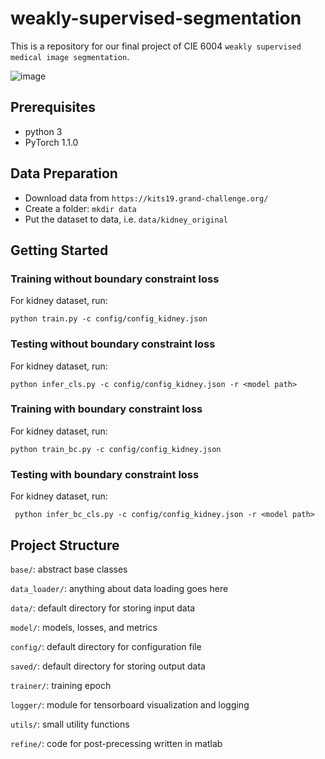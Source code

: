 # weakly-supervised-segmentation
This is a repository for our final project of CIE 6004 `weakly supervised medical image segmentation`.

![image](https://github.com/zhjohnchan/weakly-supervised-segmentation/blob/master/examples/example.gif)

## Prerequisites
* python 3
* PyTorch 1.1.0

## Data Preparation
* Download data from `https://kits19.grand-challenge.org/`
* Create a folder: `mkdir data`
* Put the dataset to data, i.e. `data/kidney_original`

## Getting Started
### Training without boundary constraint loss
For kidney dataset, run:

`
python train.py -c config/config_kidney.json
`

### Testing without boundary constraint loss
For kidney dataset, run:

`
python infer_cls.py -c config/config_kidney.json -r <model path>
`

### Training with boundary constraint loss
For kidney dataset, run:

`
python train_bc.py -c config/config_kidney.json
`

### Testing with boundary constraint loss
For kidney dataset, run:

`
python infer_bc_cls.py -c config/config_kidney.json -r <model path>`

## Project Structure

`base/`: abstract base classes

`data_loader/`: anything about data loading goes here

`data/`: default directory for storing input data

`model/`: models, losses, and metrics

`config/`: default directory for configuration file

`saved/`: default directory for storing output data

`trainer/`: training epoch

`logger/`: module for tensorboard visualization and logging

`utils/`: small utility functions

`refine/`: code for post-precessing written in matlab
